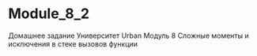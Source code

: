 # Module_8_2
Домашнее задание Университет Urban Модуль 8 Сложные моменты и исключения в стеке вызовов функции
